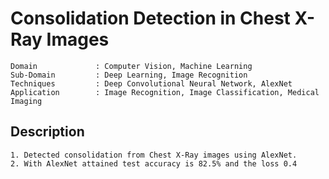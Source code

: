 
# Consolidation Detection in Chest X-Ray Images

```
Domain             : Computer Vision, Machine Learning
Sub-Domain         : Deep Learning, Image Recognition
Techniques         : Deep Convolutional Neural Network, AlexNet
Application        : Image Recognition, Image Classification, Medical Imaging
```

## Description

```
1. Detected consolidation from Chest X-Ray images using AlexNet.
2. With AlexNet attained test accuracy is 82.5% and the loss 0.4
```

